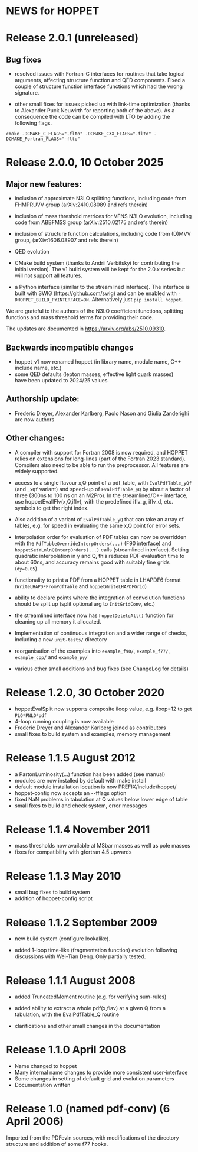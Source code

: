 # NEWS for HOPPET

# Release 2.0.1 (unreleased)

## Bug fixes

* resolved issues with Fortran-C interfaces for routines that take
  logical arguments, affecting structure function and QED
  components. Fixed a couple of structure function interface functions
  which had the wrong signature.
  
* other small fixes for issues picked up with link-time optimization
  (thanks to Alexander Puck Neuwirth for reporting both of the
  above). As a consequence the code can be compiled with LTO by adding
  the following flags.

```
cmake -DCMAKE_C_FLAGS="-flto" -DCMAKE_CXX_FLAGS="-flto" -DCMAKE_Fortran_FLAGS="-flto"
```


# Release 2.0.0, 10 October 2025

## Major new features:

* inclusion of approximate N3LO splitting functions, including code from 
  FHMPRUVV group (arXiv:2410.08089 and refs therein)

* inclusion of mass threshold matrices for VFNS N3LO evolution, including
  code from ABBFMSS group (arXiv:2510.02175 and refs therein)

* inclusion of structure function calculations, including code from (D)MVV
  group, (arXiv:1606.08907 and refs therein)

* QED evolution

* CMake build system (thanks to Andrii Verbitskyi for contributing the
  initial version). The v1 build system will be kept for the 2.0.x
  series but will not support all features.

* a Python interface (similar to the streamlined interface). The
  interface is built with SWIG (https://github.com/swig) and can be
  enabled with `-DHOPPET_BUILD_PYINTERFACE=ON`. Alternatively just `pip
  install hoppet`.
  
We are grateful to the authors of the N3LO coefficient functions,
splitting functions and mass threshold terms for providing their code. 

The updates are documented in https://arxiv.org/abs/2510.09310.

## Backwards incompatible changes

* hoppet_v1 now renamed hoppet (in library name, module name, C++
  include name, etc.)
* some QED defaults (lepton masses, effective light quark masses)  
  have been updated to 2024/25 values

## Authorship update: 

* Frederic Dreyer, Alexander Karlberg, Paolo Nason and Giulia Zanderighi
  are now authors

## Other changes:

* A compiler with support for Fortran 2008 is now required, and HOPPET relies
  on extensions for long-lines (part of the Fortran 2023 standard). Compilers
  also need to be able to run the preprocessor. All features are widely supported.

* access to a single flavour x,Q point of a pdf_table, with
  `EvalPdfTable_yQf` (and `_xQf` variant) and speed-up of
  `EvalPdfTable_yQ` by about a factor of three (300ns to 100 ns on an
  M2Pro). In the streamlined/C++ interface, use hoppetEvalIFlv(x,Q,iflv),
  with the predefined iflv_g, iflv_d, etc. symbols to get the right index. 
  
* Also addition of a variant of `EvalPdfTable_yQ` that can take
  an array of tables, e.g. for speed in evaluating the same x,Q point
  for error sets.

* Interpolation order for evaluation of PDF tables can now be overridden
  with the `PdfTableOverrideInterpOrders(...)` (F90 interface) and
  `hoppetSetYLnlnQInterpOrders(...)` calls (streamlined interface).
  Setting quadratic interpolation in y and Q, this reduces PDF
  evaluation time to about 60ns, and accuracy remains good with suitably
  fine grids (`dy=0.05`).

* functionality to print a PDF from a HOPPET table in LHAPDF6 format
  (`WriteLHAPDFFromPdfTable` and `hoppetWriteLHAPDFGrid`)

* ability to declare points where the integration of convolution
  functions should be split up (split optional arg to `InitGridConv`, etc.)

* the streamlined interface now has `hoppetDeleteAll()` function for cleaning up
  all memory it allocated.

* Implementation of continuous integration and a wider range of checks, including 
  a new `unit-tests/` directory

* reorganisation of the examples into `example_f90/`, `example_f77/`,
  `example_cpp/` and `example_py/`  

* various other small additions and bug fixes (see ChangeLog for details)


# Release 1.2.0, 30 October 2020

* hoppetEvalSplit now supports composite iloop value, e.g. iloop=12
  to get `PLO*PNLO*pdf`
* 4-loop running coupling is now available
* Frederic Dreyer and Alexander Karlberg joined as contributors
* small fixes to build system and examples, memory management


# Release 1.1.5  August 2012

* a PartonLuminosity(...) function has been added (see manual)
* modules are now installed by default with make install
* default module installation location is now PREFIX/include/hoppet/
* hoppet-config now accepts an --fflags option
* fixed NaN problems in tabulation at Q values below lower edge of table
* small fixes to build and check system, error messages


# Release 1.1.4  November 2011

* mass thresholds now available at MSbar masses as well as pole masses
* fixes for compatibility with gfortran 4.5 upwards


# Release 1.1.3  May 2010

* small bug fixes to build system
* addition of hoppet-config script


# Release 1.1.2  September 2009


* new build system (configure lookalike).

* added 1-loop time-like (fragmentation function) evolution following
  discussions with Wei-Tian Deng. Only partially tested.


# Release 1.1.1  August 2008


* added TruncatedMoment routine (e.g. for verifying sum-rules)

* added ability to extract a whole pdf(x,flav) at a given Q from a
  tabulation, with the EvalPdfTable_Q routine

* clarifications and other small changes in the documentation


# Release 1.1.0  April 2008


* Name changed to hoppet
* Many internal name changes to provide more consistent user-interface
* Some changes in setting of default grid and evolution parameters
* Documentation written


# Release 1.0 (named pdf-conv) (6 April 2006)


Imported from the PDFevln sources, with modifications of the directory
structure and addition of some f77 hooks.
